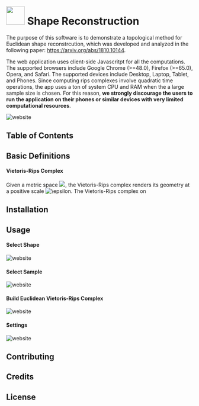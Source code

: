 

# <img src="http://www.smajhi.com/shape-reconstruction/img/icon.png" width="50px"> Shape Reconstruction


The purpose of this software is to demonstrate a topological method for Euclidean shape reconstrcution, which was developed and analyzed in the following paper: https://arxiv.org/abs/1810.10144. 

The web application uses client-side Javascritpt for all the computations. The supported browsers include Google Chrome (>=48.0), Firefox (>=65.0), Opera, and Safari. The supported devices include Desktop, Laptop, Tablet, and Phones. Since computing rips complexes involve quadratic time operations, the app uses a ton of system CPU and RAM when the a large sample size is chosen. For this reason, **we strongly discourage the users to run the application on their phones or similar devices with very limited computational resources**.

![website](http://www.smajhi.com/shape-reconstruction/img/whole.png)


## Table of Contents

## Basic Definitions

#### Vietoris-Rips Complex
Given a metric space <img src="https://latex.codecogs.com/gif.latex?(S,d)" />, the Vietoris-Rips complex renders its geometry at a positive scale <img src="https://latex.codecogs.com/gif.latex?\epsilon" title="\epsilon" />. The Vietoris-Rips complex on 

## Installation

## Usage

#### Select Shape
![website](http://www.smajhi.com/shape-reconstruction/img/shape_selection.png)

#### Select Sample
![website](http://www.smajhi.com/shape-reconstruction/img/select_sample.png)

#### Build Euclidean Vietoris-Rips Complex
![website](http://www.smajhi.com/shape-reconstruction/img/rips.png)


#### Settings
![website](http://www.smajhi.com/shape-reconstruction/img/whole.png)


## Contributing

## Credits

## License


